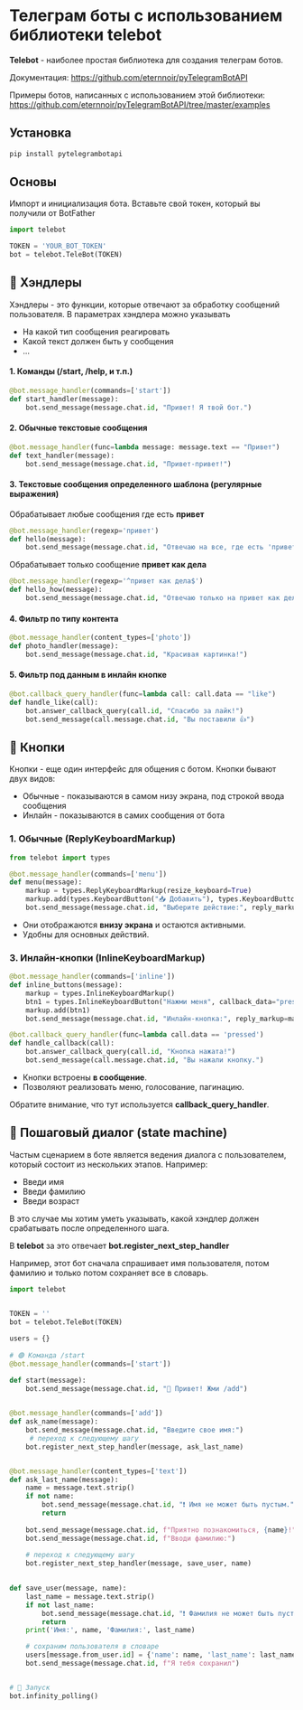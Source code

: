 # Телеграм боты с использованием библиотеки telebot

**Telebot** - наиболее простая библиотека для создания телеграм ботов. 

Документация: 
https://github.com/eternnoir/pyTelegramBotAPI

Примеры ботов, написанных с использованием этой библиотеки: 
https://github.com/eternnoir/pyTelegramBotAPI/tree/master/examples

## Установка


```bash
pip install pytelegrambotapi
```
## Основы

Импорт и инициализация бота. Вставьте свой токен, который вы получили от BotFather

```python
import telebot

TOKEN = 'YOUR_BOT_TOKEN'
bot = telebot.TeleBot(TOKEN)
```

## 📌 Хэндлеры

Хэндлеры - это функции, которые отвечают за обработку сообщений пользователя. В параметрах хэндлера можно указывать

- На какой тип сообщения реагировать
- Какой текст должен быть у сообщения
- ...


#### 1. **Команды** (/start, /help, и т.п.)

```python
@bot.message_handler(commands=['start'])
def start_handler(message):
    bot.send_message(message.chat.id, "Привет! Я твой бот.")
```

#### 2. **Обычные текстовые сообщения**


```python
@bot.message_handler(func=lambda message: message.text == "Привет")
def text_handler(message):
    bot.send_message(message.chat.id, "Привет-привет!")
```


#### 3. **Текстовые сообщения определенного шаблона (регулярные выражения)**


Обрабатывает любые сообщения где есть **привет**
```python
@bot.message_handler(regexp='привет')
def hello(message):
    bot.send_message(message.chat.id, "Отвечаю на все, где есть 'привет'!")
```

Обрабатывает только сообщение **привет как дела**
```python
@bot.message_handler(regexp='^привет как дела$')
def hello_how(message):
    bot.send_message(message.chat.id, "Отвечаю только на привет как дела!")
```

#### 4. **Фильтр по типу контента**

```python
@bot.message_handler(content_types=['photo'])
def photo_handler(message):
    bot.send_message(message.chat.id, "Красивая картинка!")
```

#### 5. **Фильтр под данным в инлайн кнопке**

```python
@bot.callback_query_handler(func=lambda call: call.data == "like")
def handle_like(call):
    bot.answer_callback_query(call.id, "Спасибо за лайк!")
    bot.send_message(call.message.chat.id, "Вы поставили 👍")
```
## 🧮 Кнопки

Кнопки - еще один интерфейс для общения с ботом. Кнопки бывают двух видов: 
- Обычные - показываются в самом низу экрана, под строкой ввода сообщения
- Инлайн - показываются в самих сообщения от бота

### 1. **Обычные (ReplyKeyboardMarkup)**

```python
from telebot import types

@bot.message_handler(commands=['menu'])
def menu(message):
    markup = types.ReplyKeyboardMarkup(resize_keyboard=True)
    markup.add(types.KeyboardButton("📥 Добавить"), types.KeyboardButton("Список"))
    bot.send_message(message.chat.id, "Выберите действие:", reply_markup=markup)
```

- Они отображаются **внизу экрана** и остаются активными.
- Удобны для основных действий.

### 3. **Инлайн-кнопки (InlineKeyboardMarkup)**

```python
@bot.message_handler(commands=['inline'])
def inline_buttons(message):
    markup = types.InlineKeyboardMarkup()
    btn1 = types.InlineKeyboardButton("Нажми меня", callback_data="pressed")
    markup.add(btn1)
    bot.send_message(message.chat.id, "Инлайн-кнопка:", reply_markup=markup)

@bot.callback_query_handler(func=lambda call.data == 'pressed')
def handle_callback(call):
	bot.answer_callback_query(call.id, "Кнопка нажата!")
	bot.send_message(call.message.chat.id, "Вы нажали кнопку.")
```

- Кнопки встроены **в сообщение**.
- Позволяют реализовать меню, голосование, пагинацию.

Обратите внимание, что тут используется **callback_query_handler**. 


## 🔄 Пошаговый диалог (state machine)

Частым сценарием в боте является ведения диалога с пользователем, который состоит из нескольких этапов. Например: 
- Введи имя 
- Введи фамилию
- Введи возраст

В это случае мы хотим уметь указывать, какой хэндлер должен срабатывать после определенного шага. 

В **telebot** за это отвечает **bot.register_next_step_handler**

Например, этот бот  сначала спрашивает имя пользователя, потом фамилию и только потом сохраняет все в словарь. 

```python
import telebot

  
TOKEN = ''
bot = telebot.TeleBot(TOKEN)

users = {}
  
# 🟢 Команда /start
@bot.message_handler(commands=['start'])

def start(message):
    bot.send_message(message.chat.id, "👋 Привет! Жми /add")

  
@bot.message_handler(commands=['add'])
def ask_name(message):
    bot.send_message(message.chat.id, "Введите свое имя:")
     # переход к следующему шагу
    bot.register_next_step_handler(message, ask_last_name)


@bot.message_handler(content_types=['text'])
def ask_last_name(message):
    name = message.text.strip()
    if not name:
        bot.send_message(message.chat.id, "❗ Имя не может быть пустым.")
        return
        
    bot.send_message(message.chat.id, f"Приятно познакомиться, {name}!")
    bot.send_message(message.chat.id, f"Вводи фамилию:")
    
    # переход к следующему шагу
    bot.register_next_step_handler(message, save_user, name)

  
def save_user(message, name):
    last_name = message.text.strip()
    if not last_name:
        bot.send_message(message.chat.id, "❗ Фамилия не может быть пустой.")
        return
    print('Имя:', name, 'Фамилия:', last_name)

    # сохраним пользователя в словаре
    users[message.from_user.id] = {'name': name, 'last_name': last_name}
    bot.send_message(message.chat.id, f"Я тебя сохранил")


# 🔘 Запуск
bot.infinity_polling()
```




